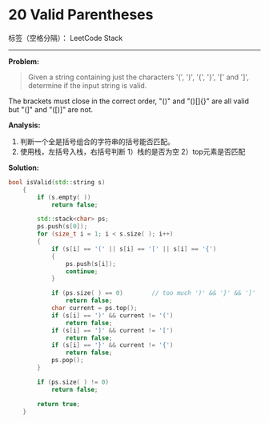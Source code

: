 ﻿# 20 Valid Parentheses

标签（空格分隔）： LeetCode Stack

---

**Problem:**
>   Given a string containing just the characters '(', ')', '{', '}', '[' and ']', determine if the input string is valid.
>
The brackets must close in the correct order, "()" and "()[]{}" are all valid but "(]" and "([)]" are not.

**Analysis:**

 1. 判断一个全是括号组合的字符串的括号能否匹配。
 2. 使用栈，左括号入栈，右括号判断
    1）栈的是否为空
    2）top元素是否匹配

**Solution:**
```cpp
bool isValid(std::string s)
	{
		if (s.empty( ))
			return false;

		std::stack<char> ps;
		ps.push(s[0]);
		for (size_t i = 1; i < s.size( ); i++)
		{
			if (s[i] == '(' || s[i] == '[' || s[i] == '{')
			{
				ps.push(s[i]);
				continue;
			}

			if (ps.size( ) == 0)		// too much ')' && '}' && ']'
				return false;
			char current = ps.top();
			if (s[i] == ')' && current != '(')
				return false;
			if (s[i] == ']' && current != '[')
				return false;
			if (s[i] == '}' && current != '{')
				return false;
			ps.pop();
		}

		if (ps.size( ) != 0)
			return false;

		return true;
	}
```

